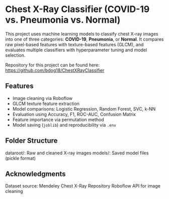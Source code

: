 # Chest X-Ray Classifier (COVID-19 vs. Pneumonia vs. Normal)

This project uses machine learning models to classify chest X-ray images into one of three categories: **COVID-19**, **Pneumonia**, or **Normal**. 
It compares raw pixel-based features with texture-based features (GLCM), and evaluates multiple classifiers with hyperparameter tuning and model selection.

Repository for this project can be found here: https://github.com/bdog18/ChestXRayClassifier

## Features

- Image cleaning via Roboflow
- GLCM texture feature extraction
- Model comparisons: Logistic Regression, Random Forest, SVC, k-NN
- Evaluation using Accuracy, F1, ROC-AUC, Confusion Matrix
- Feature importance via permutation method
- Model saving (`joblib`) and reproducibility via `.env`

## Folder Structure
dataroot/: Raw and cleaned X-ray images
models/: Saved model files (pickle format)

## Acknowledgments
Dataset source: Mendeley Chest X-Ray Repository
Roboflow API for image cleaning
